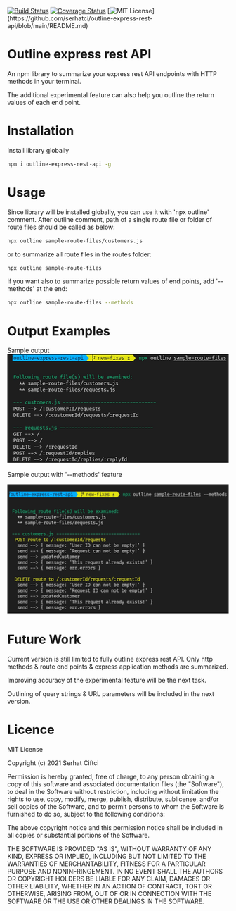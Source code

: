 [![Build Status](https://travis-ci.com/serhatci/outline-express-rest-api.svg?branch=main)](https://travis-ci.com/serhatci/outline-express-rest-api)
[![Coverage Status](https://coveralls.io/repos/github/serhatci/outline-express-rest-api/badge.svg?branch=main)](https://coveralls.io/github/serhatci/outline-express-rest-api?branch=main)
[![MIT License](https://img.shields.io/apm/l/atomic-design-ui.svg?)](https://github.com/serhatci/outline-express-rest-api/blob/main/README.md)

# Outline express rest API

An npm library to summarize your express rest API endpoints with HTTP methods in your terminal.

The additional experimental feature can also help you outline the return values of each end point.

# Installation

Install library globally

```bash
npm i outline-express-rest-api -g

```

# Usage

Since library will be installed globally, you can use it with 'npx outline' comment. After outline comment, path of a single route file or folder of route files should be called as below:

```bash
npx outline sample-route-files/customers.js

```

or to summarize all route files in the routes folder:

```bash
npx outline sample-route-files

```

If you want also to summarize possible return values of end points, add '--methods' at the end:

```bash
npx outline sample-route-files --methods

```

# Output Examples

Sample output
![alt text](https://github.com/serhatci/outline-express-rest-api/blob/main/sample-outputs/sample-output.jpg)

Sample output with '--methods' feature

![alt text](https://github.com/serhatci/outline-express-rest-api/blob/main/sample-outputs/sample-output-with-methods.jpg)

# Future Work

Current version is still limited to fully outline express rest API. Only http methods & route end points & express application methods are summarized.

Improving accuracy of the experimental feature will be the next task.

Outlining of query strings & URL parameters will be included in the next version.

# Licence

MIT License

Copyright (c) 2021 Serhat Ciftci

Permission is hereby granted, free of charge, to any person obtaining a copy
of this software and associated documentation files (the "Software"), to deal
in the Software without restriction, including without limitation the rights
to use, copy, modify, merge, publish, distribute, sublicense, and/or sell
copies of the Software, and to permit persons to whom the Software is
furnished to do so, subject to the following conditions:

The above copyright notice and this permission notice shall be included in all
copies or substantial portions of the Software.

THE SOFTWARE IS PROVIDED "AS IS", WITHOUT WARRANTY OF ANY KIND, EXPRESS OR
IMPLIED, INCLUDING BUT NOT LIMITED TO THE WARRANTIES OF MERCHANTABILITY,
FITNESS FOR A PARTICULAR PURPOSE AND NONINFRINGEMENT. IN NO EVENT SHALL THE
AUTHORS OR COPYRIGHT HOLDERS BE LIABLE FOR ANY CLAIM, DAMAGES OR OTHER
LIABILITY, WHETHER IN AN ACTION OF CONTRACT, TORT OR OTHERWISE, ARISING FROM,
OUT OF OR IN CONNECTION WITH THE SOFTWARE OR THE USE OR OTHER DEALINGS IN THE
SOFTWARE.
